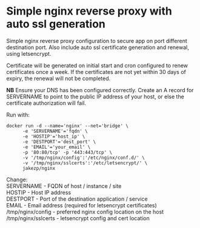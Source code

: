 # Simple nginx reverse proxy with auto ssl generation

Simple nginx reverse proxy configuration to secure app on port different destination port. Also include auto ssl certificate generation and renewal, using letsencrypt.

Certificate will be generated on initial start and cron configured to renew certificates once a week. If the certificates are not yet within 30 days of expiry, the renewal will not be completed.

**NB** Ensure your DNS has been configured correctly. Create an A record for SERVERNAME to point to the public IP address of your host, or else the certificate authorization will fail.

Run with:
```
docker run -d --name='nginx' --net='bridge' \
      -e 'SERVERNAME'='fqdn' \
      -e 'HOSTIP'='host_ip' \
      -e 'DESTPORT'='dest_port' \
      -e 'EMAIL'='your_email' \
      -p '80:80/tcp' -p '443:443/tcp' \
      -v '/tmp/nginx/config':'/etc/nginx/conf.d/' \
      -v '/tmp/nginx/sslcerts':'/etc/letsencrypt/' \
      jakezp/nginx
```

Change:<br>
SERVERNAME - FQDN of host / instance / site<br>
HOSTIP - Host IP address<br>
DESTPORT - Port of the destination application / service<br>
EMAIL - Email address (required for letsencrypt certificates)<br>
/tmp/nginx/config - preferred nginx config location on the host<br>
/tmp/nginx/sslcerts - letsencrypt config and cert location
